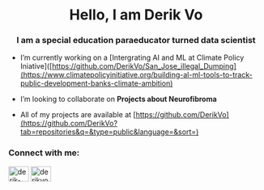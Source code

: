 <h1 align="center">Hello, I am Derik Vo</h1>
<h3 align="center">I am a special education paraeducator turned data scientist</h3>

- I’m currently working on a [Intergrating AI and ML at Climate Policy Iniative]([https://github.com/DerikVo/San_Jose_illegal_Dumping](https://www.climatepolicyinitiative.org/building-al-ml-tools-to-track-public-development-banks-climate-ambition)

- I’m looking to collaborate on **Projects about Neurofibroma**

- All of my projects are available at [https://github.com/DerikVo](https://github.com/DerikVo?tab=repositories&q=&type=public&language=&sort=)

<h3 align="left">Connect with me:</h3>
<p align="left">
<a href="https://linkedin.com/in/derik-vo" target="blank"><img align="center" src="https://raw.githubusercontent.com/rahuldkjain/github-profile-readme-generator/master/src/images/icons/Social/linked-in-alt.svg" alt="derik-vo" height="30" width="40" /></a>
<a href="https://kaggle.com/derikvo" target="blank"><img align="center" src="https://raw.githubusercontent.com/rahuldkjain/github-profile-readme-generator/master/src/images/icons/Social/kaggle.svg" alt="derikvo" height="30" width="40" /></a>
</p>


